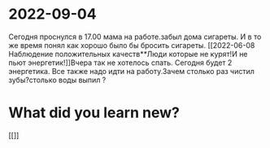 
 
# 2022-09-04
Сегодня проснулся в 17.00 мама на работе.забыл дома сигареты. И в то же время понял как хорошо было бы бросить сигареты. [[2022-06-08 Наблюдение положительных качеств**Люди которые не курят!И не пьют энергетик!]]Вчера так не хотелось спать. Сегодня будет 2  энергетика. Все также надо идти на работу.Зачем столько раз чистил зубы?столько воды выпил ?
# What did you learn new? 
 [[]]